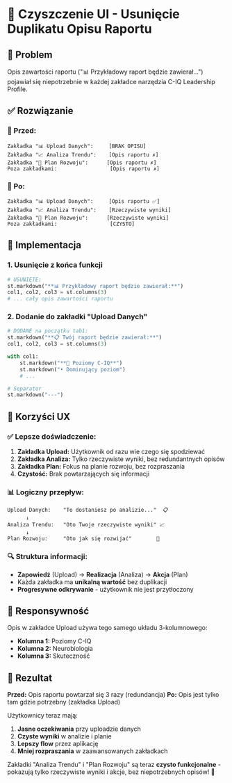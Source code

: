 # 🧹 Czyszczenie UI - Usunięcie Duplikatu Opisu Raportu

## 🎯 Problem
Opis zawartości raportu ("📊 Przykładowy raport będzie zawierał...") pojawiał się niepotrzebnie w każdej zakładce narzędzia C-IQ Leadership Profile.

## ✅ Rozwiązanie

### **🔄 Przed:**
```
Zakładka "📊 Upload Danych":     [BRAK OPISU]
Zakładka "📈 Analiza Trendu":    [Opis raportu ✗]
Zakładka "🎯 Plan Rozwoju":      [Opis raportu ✗]
Poza zakładkami:                 [Opis raportu ✗]
```

### **🎯 Po:**
```
Zakładka "📊 Upload Danych":     [Opis raportu ✅] 
Zakładka "📈 Analiza Trendu":    [Rzeczywiste wyniki]
Zakładka "🎯 Plan Rozwoju":      [Rzeczywiste wyniki]
Poza zakładkami:                 [CZYSTO]
```

## 📝 Implementacja

### **1. Usunięcie z końca funkcji**
```python
# USUNIĘTE:
st.markdown("**📊 Przykładowy raport będzie zawierał:**")
col1, col2, col3 = st.columns(3)
# ... cały opis zawartości raportu
```

### **2. Dodanie do zakładki "Upload Danych"**
```python
# DODANE na początku tab1:
st.markdown("**📋 Twój raport będzie zawierał:**")
col1, col2, col3 = st.columns(3)

with col1:
    st.markdown("**🎯 Poziomy C-IQ**")
    st.markdown("• Dominujący poziom")
    # ...

# Separator
st.markdown("---")
```

## 🎨 Korzyści UX

### **✅ Lepsze doświadczenie:**
1. **Zakładka Upload:** Użytkownik od razu wie czego się spodziewać
2. **Zakładka Analiza:** Tylko rzeczywiste wyniki, bez redundantnych opisów
3. **Zakładka Plan:** Fokus na planie rozwoju, bez rozpraszania
4. **Czystość:** Brak powtarzających się informacji

### **📊 Logiczny przepływ:**
```
Upload Danych:    "To dostaniesz po analizie..."  📋
      ↓
Analiza Trendu:   "Oto Twoje rzeczywiste wyniki" 📈  
      ↓
Plan Rozwoju:     "Oto jak się rozwijać"        🎯
```

### **🔍 Struktura informacji:**
- **Zapowiedź** (Upload) → **Realizacja** (Analiza) → **Akcja** (Plan)
- Każda zakładka ma **unikalną wartość** bez duplikacji
- **Progresywne odkrywanie** - użytkownik nie jest przytłoczony

## 📱 Responsywność

Opis w zakładce Upload używa tego samego układu 3-kolumnowego:
- **Kolumna 1:** Poziomy C-IQ
- **Kolumna 2:** Neurobiologia  
- **Kolumna 3:** Skuteczność

## 🎯 Rezultat

**Przed:** Opis raportu powtarzał się 3 razy (redundancja)
**Po:** Opis jest tylko tam gdzie potrzebny (zakładka Upload)

Użytkownicy teraz mają:
1. **Jasne oczekiwania** przy uploadzie danych
2. **Czyste wyniki** w analizie i planie  
3. **Lepszy flow** przez aplikację
4. **Mniej rozpraszania** w zaawansowanych zakładkach

Zakładki "Analiza Trendu" i "Plan Rozwoju" są teraz **czysto funkcjonalne** - pokazują tylko rzeczywiste wyniki i akcje, bez niepotrzebnych opisów! 🎉